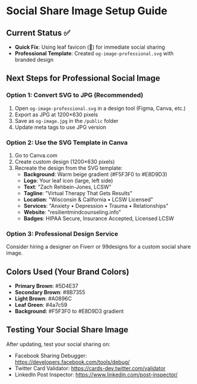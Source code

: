 # Social Share Image Setup Guide

## Current Status ✅
- **Quick Fix**: Using leaf favicon (🌱) for immediate social sharing
- **Professional Template**: Created `og-image-professional.svg` with branded design

## Next Steps for Professional Social Image

### Option 1: Convert SVG to JPG (Recommended)
1. Open `og-image-professional.svg` in a design tool (Figma, Canva, etc.)
2. Export as JPG at 1200×630 pixels
3. Save as `og-image.jpg` in the `/public` folder
4. Update meta tags to use JPG version

### Option 2: Use the SVG Template in Canva
1. Go to Canva.com
2. Create custom design (1200×630 pixels)
3. Recreate the design from the SVG template:
   - **Background**: Warm beige gradient (#F5F3F0 to #E8D9D3)
   - **Logo**: Your leaf icon (large, left side)
   - **Text**: "Zach Rehbein-Jones, LCSW"
   - **Tagline**: "Virtual Therapy That Gets Results"
   - **Location**: "Wisconsin & California • LCSW Licensed"
   - **Services**: "Anxiety • Depression • Trauma • Relationships"
   - **Website**: "resilientmindcounseling.info"
   - **Badges**: HIPAA Secure, Insurance Accepted, Licensed LCSW

### Option 3: Professional Design Service
Consider hiring a designer on Fiverr or 99designs for a custom social share image.

## Colors Used (Your Brand Colors)
- **Primary Brown**: #5D4E37
- **Secondary Brown**: #8B7355  
- **Light Brown**: #A0896C
- **Leaf Green**: #4a7c59
- **Background**: #F5F3F0 to #E8D9D3 gradient

## Testing Your Social Share Image
After updating, test your social sharing on:
- Facebook Sharing Debugger: https://developers.facebook.com/tools/debug/
- Twitter Card Validator: https://cards-dev.twitter.com/validator
- LinkedIn Post Inspector: https://www.linkedin.com/post-inspector/
